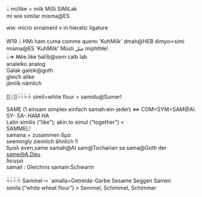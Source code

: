 𓏇 mi/like = milk MiSi SiMiLak  
  mi wie similar misma@ES  

wie: micro ornament v in hieratic ligature  

W19  𓏇 HMι ham cuma comme quemι 'KuhMilk' dmah@HEB dimyo⋍simi  
misma@ES 'KuhMilk' Müsli  مثل miphthłe!  
𓏇=> ꟿie.like ḥalīb@sem calb lab  
analeiko analog  
Galak galeik@goth  
gleich alike  
jämlik nämlich  

[[𓏇]]𓇒𓇓𓇔 simil=white flour = samidu@Sumer!  

SAME (1 einsam simplex einfach samah:ein-jeder) ⇔ COM=SYM=SAM@AI. SY- SA- HAM HA  
Latin similis (“like”); akin to simul (“together”) <  
SAMMEL!  
samana = zusammen δμα  
seemingly ziemlich ähnlich !!  
δμαλ even,same samah@AI sam@Tocharian sa sama@Goth der same@A.Deu.  
δειγμα  
samail : Gleichnis  samain:Schwarm  

𓇓𓇒𓇔	 Sammel ⇨ `amalla=Getreide-Garbe Sesame Seggen Samen  
simila (“white wheat flour”) > Semmel, Schimmel, Schimmer  
